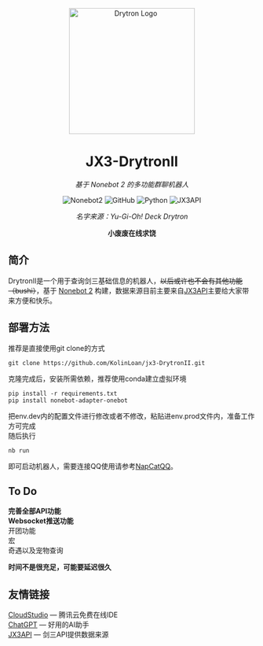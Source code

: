 <div align="center">
<img width="256" src="https://i0.hdslb.com/bfs/article/f8680a29a3a702e026e288f879284562224941fa.jpg@1320w_740h.avif" alt="Drytron Logo">

# JX3-DrytronII

_基于 Nonebot 2 的多功能群聊机器人_

![Nonebot2](https://img.shields.io/badge/Nonebot2-Release_v2.3.3-brightgreen)
![GitHub](https://img.shields.io/github/license/KolinLoa/jx3-DrytronII)
![Python](https://img.shields.io/badge/Python-3.11+-blue)
![JX3API](https://img.shields.io/badge/JX3API-2024.9.25-purple)

_名字来源：Yu-Gi-Oh! Deck Drytron_

**小废废在线求饶**

</div>


## 简介

DrytronII是一个用于查询剑三基础信息的机器人，~~以后或许也不会有其他功能（bushi）~~，基于 [Nonebot 2](https://v2.nonebot.dev) 构建，数据来源目前主要来自[JX3API](https://www.jx3api.com)主要给大家带来方便和快乐。

## 部署方法

推荐是直接使用git clone的方式  
```
git clone https://github.com/KolinLoan/jx3-DrytronII.git 
```
克隆完成后，安装所需依赖，推荐使用conda建立虚拟环境
```
pip install -r requirements.txt
pip install nonebot-adapter-onebot
```
把env.dev内的配置文件进行修改或者不修改，粘贴进env.prod文件内，准备工作方可完成  
随后执行
```
nb run
```
即可启动机器人，需要连接QQ使用请参考[NapCatQQ](https://napneko.github.io/zh-CN/)。

## To Do

**完善全部API功能**  
**Websocket推送功能**  
开团功能  
宏  
奇遇以及宠物查询  
  
    
**时间不是很充足，可能要延迟很久**

## 友情链接

[CloudStudio](https://studio.cloud.tencent.com/) — 腾讯云免费在线IDE  
[ChatGPT](https://chatgpt.com) — 好用的AI助手  
[JX3API](https://jx3api.com) — 剑三API提供数据来源
 